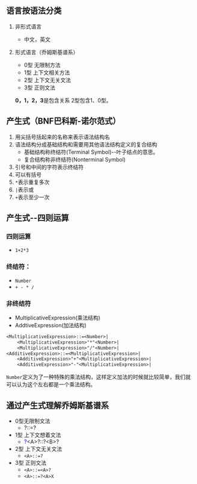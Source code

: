 ## 语言按语法分类
1. 非形式语言
    - 中文，英文
2. 形式语言（乔姆斯基谱系）
    - 0型 无限制方法
    - 1型 上下文相关方法
    - 2型 上下文无关文法
    - 3型 正则文法

    **0，1，2，3**是包含关系 2型包含1、0型。

## 产生式（BNF巴科斯-诺尔范式）
1. 用尖括号括起来的名称来表示语法结构名
1. 语法结构分成基础结构和需要用其他语法结构定义的复合结构
    - 基础结构称终结符(Terminal Symbol)--叶子结点的意思。
    - 复合结构称非终结符(Nonterminal Symbol)
1. 引号和中间的字符表示终结符
1. 可以有括号
1. `*`表示重复多次
1. `|`表示或
1. `+`表示至少一次

## 产生式--四则运算
### 四则运算
- `1+2*3`
### 终结符：
- `Number`
- `+ - * /`
### 非终结符
- MultiplicativeExpression(乘法结构)
- AddtiveExpression(加法结构)

```txt
<MultiplicativeExpression>::=<Number>|
    <MultiplicativeExpression>"*"<Number>|
    <MultiplicativeExpression>"/"<Number>|
<AdditiveExpression>::=<MultiplicativeExpression>|
    <AdditiveExpression>"+"<MultiplicativeExpression>|
    <AdditiveExpression>"-"<MultiplicativeExpression>|
```
`Number`定义为了一种特殊的乘法结构，这样定义加法的时候就比较简单，我们就可以认为这个左右都是一个乘法结构。

## 通过产生式理解乔姆斯基谱系
- 0型无限制文法
    - ?::=?
- 1型 上下文想着文法
    - <span style="color:blue">?</span>&lt;A&gt;?::?&lt;B&gt;?
- 2型 上下文无关文法
    - `<A>::=?`
- 3型 正则文法
    - `<A>::=<A>?`
    - `<A>::=?<A>X`
